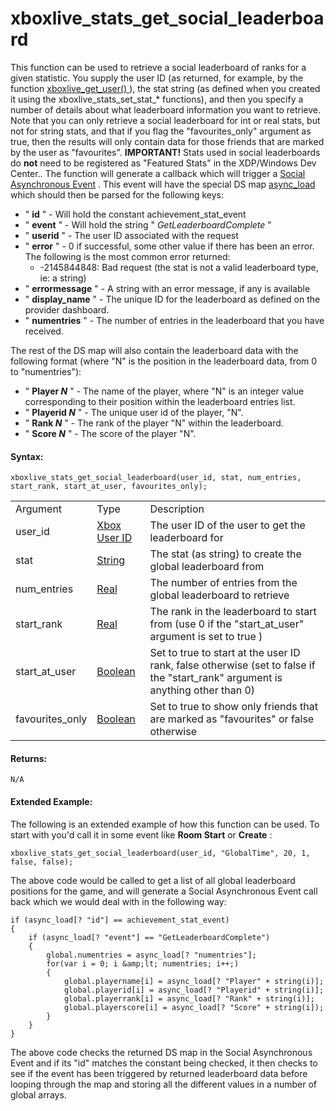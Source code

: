 # xboxlive_stats_get_social_leaderboard

This function can be used to retrieve a social leaderboard of ranks for
a given statistic. You supply the user ID (as returned, for example, by
the function [ xboxlive_get_user()
](../Users_And_Accounts/xboxlive_get_user) ), the stat string (as
defined when you created it using the xboxlive_stats_set_stat\_\*
functions), and then you specify a number of details about what
leaderboard information you want to retrieve. Note that you can only
retrieve a social leaderboard for int or real stats, but not for string
stats, and that if you flag the "favourites_only" argument as true, then
the results will only contain data for those friends that are marked by
the user as "favourites". **IMPORTANT!** Stats used in social
leaderboards do **not** need to be registered as "Featured Stats" in the
XDP/Windows Dev Center.. The function will generate a callback which
will trigger a [Social Asynchronous
Event](../../../../The_Asset_Editors/Object_Properties/Async_Events/Social)
. This event will have the special DS map [ async_load
](../../../GML_Overview/Variables/Builtin_Global_Variables/async_load)
which should then be parsed for the following keys:

-   " **id** " - Will hold the constant achievement_stat_event
-   " **event** " - Will hold the string " *GetLeaderboardComplete* "
-   " **userid** " - The user ID associated with the request
-   " **error** " - 0 if successful, some other value if there has been
    an error. The following is the most common error returned:
    -   -2145844848: Bad request (the stat is not a valid leaderboard
        type, ie: a string)
-   " **errormessage** " - A string with an error message, if any is
    available
-   " **display_name** " - The unique ID for the leaderboard as defined
    on the provider dashboard.
-   " **numentries** " - The number of entries in the leaderboard that
    you have received.

The rest of the DS map will also contain the leaderboard data with the
following format (where "N" is the position in the leaderboard data,
from 0 to "numentries"):

-   " **Player *N*** " - The name of the player, where "N" is an integer
    value corresponding to their position within the leaderboard entries
    list.
-   " **Playerid *N*** " - The unique user id of the player, "N".
-   " **Rank *N*** " - The rank of the player "N" within the
    leaderboard.
-   " **Score *N*** " - The score of the player "N".

#### Syntax:

``` gml
xboxlive_stats_get_social_leaderboard(user_id, stat, num_entries, start_rank, start_at_user, favourites_only);
```

|                 |                                                                                                                              |                                                                                                                                      |
|-----------------|------------------------------------------------------------------------------------------------------------------------------|--------------------------------------------------------------------------------------------------------------------------------------|
| Argument        | Type                                                                                                                         | Description                                                                                                                          |
| user_id         |  [Xbox User ID](../../../../../GameMaker_Language/GML_Reference/UWP_And_XBox_Live/Users_And_Accounts/xboxlive_get_user)  | The user ID of the user to get the leaderboard for                                                                                   |
| stat            |  [String](../../../../../GameMaker_Language/GML_Overview/Data_Types)                                                     | The stat (as string) to create the global leaderboard from                                                                           |
| num_entries     |  [Real](../../../../../GameMaker_Language/GML_Overview/Data_Types)                                                       | The number of entries from the global leaderboard to retrieve                                                                        |
| start_rank      |  [Real](../../../../../GameMaker_Language/GML_Overview/Data_Types)                                                       | The rank in the leaderboard to start from (use 0 if the "start_at_user" argument is set to true )                                    |
| start_at_user   |  [Boolean](../../../../../GameMaker_Language/GML_Overview/Data_Types)                                                    | Set to true to start at the user ID rank, false otherwise (set to false if the "start_rank" argument is anything other than 0)       |
| favourites_only |  [Boolean](../../../../../GameMaker_Language/GML_Overview/Data_Types)                                                    | Set to true to show only friends that are marked as "favourites" or false otherwise                                                  |

#### Returns:

``` gml
N/A
```

#### Extended Example:

The following is an extended example of how this function can be used.
To start with you'd call it in some event like **Room Start** or
**Create** :

``` gml
xboxlive_stats_get_social_leaderboard(user_id, "GlobalTime", 20, 1, false, false);
```

The above code would be called to get a list of all global leaderboard
positions for the game, and will generate a Social Asynchronous Event
call back which we would deal with in the following way:

``` gml
if (async_load[? "id"] == achievement_stat_event)
{
    if (async_load[? "event"] == "GetLeaderboardComplete")
    {
        global.numentries = async_load[? "numentries"];
        for(var i = 0; i &amp;lt; numentries; i++;)
        {
            global.playername[i] = async_load[? "Player" + string(i)];
            global.playerid[i] = async_load[? "Playerid" + string(i)];
            global.playerrank[i] = async_load[? "Rank" + string(i)];
            global.playerscore[i] = async_load[? "Score" + string(i]);
        }
    }
}
```

The above code checks the returned DS map in the Social Asynchronous
Event and if its "id" matches the constant being checked, it then checks
to see if the event has been triggered by returned leaderboard data
before looping through the map and storing all the different values in a
number of global arrays.
